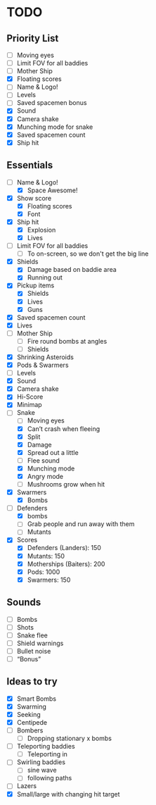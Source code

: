 # TODO

## Priority List

- [ ] Moving eyes
- [ ] Limit FOV for all baddies
- [ ] Mother Ship
- [x] Floating scores
- [ ] Name & Logo!
- [ ] Levels
- [ ] Saved spacemen bonus
- [x] Sound
- [x] Camera shake
- [x] Munching mode for snake
- [x] Saved spacemen count
- [x] Ship hit

## Essentials

- [ ] Name & Logo!
	- [x] Space Awesome!
- [x] Show score
	- [x] Floating scores
	- [x] Font
- [x] Ship hit
	- [x] Explosion
	- [x] Lives
- [ ] Limit FOV for all baddies
	- [ ] To on-screen, so we don't get the big line
- [x] Shields
	- [x] Damage based on baddie area
	- [x] Running out
- [x] Pickup items
	- [x] Shields
	- [x] Lives
	- [x] Guns
- [x] Saved spacemen count
- [x] Lives
- [ ] Mother Ship
	- [ ] Fire round bombs at angles
	- [ ] Shields
- [x] Shrinking Asteroids
- [x] Pods & Swarmers
- [ ] Levels
- [x] Sound
- [x] Camera shake
- [x] Hi-Score
- [x] Minimap
- [ ] Snake
	- [ ] Moving eyes
	- [x] Can’t crash when fleeing
	- [x] Split
	- [x] Damage
	- [x] Spread out a little
	- [ ] Flee sound
	- [x] Munching mode
	- [x] Angry mode
	- [ ] Mushrooms grow when hit
- [x] Swarmers
	- [x] Bombs 
- [ ] Defenders 
	- [x] bombs
	- [ ] Grab people and run away with them
	- [ ] Mutants
- [x] Scores
	- [x] Defenders (Landers): 150
	- [x] Mutants: 150
	- [x] Motherships (Baiters): 200
	- [x] Pods: 1000
	- [x] Swarmers: 150

## Sounds
- [ ] Bombs
- [ ] Shots
- [ ] Snake flee
- [ ] Shield warnings
- [ ] Bullet noise
- [ ] “Bonus”

## Ideas to try

- [x] Smart Bombs
- [x] Swarming
- [x] Seeking
- [x] Centipede
- [ ] Bombers
	- [ ] Dropping stationary x bombs
- [ ] Teleporting baddies
	- [ ] Teleporting in
- [ ] Swirling baddies
	- [ ] sine wave
	- [ ] following paths
- [ ] Lazers
- [x] Small/large with changing hit target
